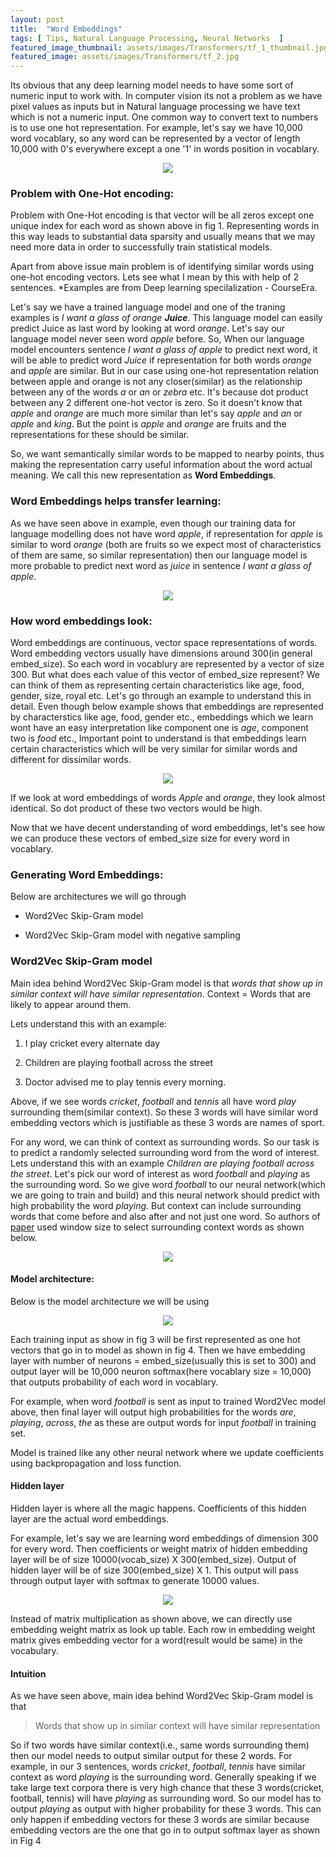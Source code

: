 ```yaml
---
layout: post
title:  "Word Embeddings"
tags: [ Tips, Natural Language Processing, Neural Networks  ]
featured_image_thumbnail: assets/images/Transformers/tf_1_thumbnail.jpg
featured_image: assets/images/Transformers/tf_2.jpg
---
```



Its obvious that any deep learning model needs to have some sort of numeric input to work with. In computer vision its not a problem as we have pixel values as inputs but in
Natural language processing we have text which is not a numeric input. One common way to convert text to numbers is to use one hot representation. For example, let's say we have
10,000 word vocablary, so any word can be represented by a vector of length 10,000 with 0's everywhere except a one '1' in words position in vocablary. 


<p align="center">
  <img src="https://raw.githubusercontent.com/raviteja-ganta/raviteja-ganta.github.io/main/assets/images/word embeddings/we_1.png" />
</p>


### Problem with One-Hot encoding:

Problem with One-Hot encoding is that vector will be all zeros except one unique index for each word as shown above in fig 1. Representing words in this way leads to substantial data sparsity and usually means that we may need more data in order to successfully train statistical models.

Apart from above issue main problem is of identifying similar words using one-hot encoding vectors. Lets see what I mean by this with help of 2 sentences. *Examples are from Deep learning specilalization - CourseEra.

Let's say we have a trained language model and one of the traning examples is *I want a glass of orange **Juice***. This language model can easily predict Juice as last word by looking at word *orange*. Let's say our language model never seen word *apple* before. So, When our language model encounters sentence *I want a glass of apple* to predict next word, it will be able to predict word *Juice* if representation for both words *orange* and *apple* are similar. But in our case using one-hot representation relation between apple and orange is not any closer(similar) as the relationship between any of the words *a* or *an* or *zebra* etc. It's because dot product between any 2 different one-hot vector is zero. So it doesn't know that *apple* and *orange* are much more similar than let's say *apple* and *an* or *apple* and *king*. But the point is *apple* and *orange* are fruits and the representations for these should be similar.

So, we want semantically similar words to be mapped to nearby points, thus making the representation carry useful information about the word actual meaning. We call this new representation as **Word Embeddings**.


### Word Embeddings helps transfer learning:

As we have seen above in example, even though our training data for language modelling does not have word *apple*, if representation for *apple* is similar to word *orange* (both are fruits so we expect most of characteristics of them are same, so similar representation) then our language model is more probable to predict next word as *juice* in sentence *I want a glass of apple*.


<p align="center">
  <img src="https://raw.githubusercontent.com/raviteja-ganta/raviteja-ganta.github.io/main/assets/images/word embeddings/we_2.png" />
</p>


### How word embeddings look:

Word embeddings are continuous, vector space representations of words. Word embedding vectors usually have dimensions around 300(in general embed_size). So each word in vocablury are represented by a vector of size 300. But what does each value of this vector of embed_size represent? We can think of them as representing certain characteristics like age, food, gender, size, royal etc. Let's go through an example to understand this in detail. Even though below example shows that embeddings are represented by characterstics like age, food, gender etc., embeddings which we learn wont have an easy interpretation like component one is *age*, component two is *food* etc., Important point to understand is that embeddings learn certain characteristics which will be very similar for similar words and different for dissimilar words.


<p align="center">
  <img src="https://raw.githubusercontent.com/raviteja-ganta/raviteja-ganta.github.io/main/assets/images/word embeddings/we_3.png" />
</p>


If we look at word embeddings of words *Apple* and *orange*, they look almost identical. So dot product of these two vectors would be high.

Now that we have decent understanding of word embeddings, let's see how we can produce these vectors of embed_size size for every word in vocablary.


### Generating Word Embeddings:

Below are architectures we will go through

* Word2Vec Skip-Gram model

* Word2Vec Skip-Gram model with negative sampling



### Word2Vec Skip-Gram model


Main idea behind Word2Vec Skip-Gram model is that *words that show up in similar context will have similar representation*. Context = Words that are likely to appear around them.

Lets understand this with an example:

1) I play cricket every alternate day

2) Children are playing football across the street

3) Doctor advised me to play tennis every morning.


Above, if we see words *cricket*, *football* and *tennis* all have word *play* surrounding them(similar context). So these 3 words will have similar word embedding vectors which is justifiable as these 3 words are names of sport.


For any word, we can think of context as surrounding words. So our task is to predict a randomly selected surrounding word from the word of interest. Lets understand this with an example *Children are playing football across the street*. Let's pick our word of interest as word *football* and *playing* as the surrounding word. So we give word *football* to our neural network(which we are going to train and build) and this neural network should predict with high probability the word *playing*. But context can include surrounding words that come before and also after and not just one word. So authors of [paper](https://arxiv.org/pdf/1301.3781.pdf) used window size to select surrounding context words as shown below.


<p align="center">
  <img src="https://raw.githubusercontent.com/raviteja-ganta/raviteja-ganta.github.io/main/assets/images/word embeddings/we_4.png" />
</p>


#### Model architecture:

Below is the model architecture we will be using


<p align="center">
  <img src="https://raw.githubusercontent.com/raviteja-ganta/raviteja-ganta.github.io/main/assets/images/word embeddings/we_5.png" />
</p>


Each training input as show in fig 3 will be first represented as one hot vectors that go in to model as shown in fig 4. Then we have embedding layer with number of neurons = embed_size(usually this is set to 300) and output layer will be 10,000 neuron softmax(here vocablary size = 10,000) that outputs probability of each word in vocablary.


For example, when word *football* is sent as input to trained Word2Vec model above, then final layer will output high probabilities for the words *are*, *playing*, *across*, *the* as these are output words for input *football* in training set.


Model is trained like any other neural network where we update coefficients using backpropagation and loss function.

#### Hidden layer

Hidden layer is where all the magic happens. Coefficients of this hidden layer are the actual word embeddings.

For example, let's say we are learning word embeddings of dimension 300 for every word. Then coefficients or weight matrix of hidden embedding layer will be of size 10000(vocab_size) X 300(embed_size). Output of hidden layer will be of size 300(embed_size) X 1. This output will pass through output layer with softmax to generate 10000 values.


<p align="center">
  <img src="https://raw.githubusercontent.com/raviteja-ganta/raviteja-ganta.github.io/main/assets/images/word embeddings/we_6.png" />
</p>


Instead of matrix multiplication as shown above, we can directly use embedding weight matrix as look up table. Each row in embedding weight matrix gives embedding vector for a word(result would be same) in the vocabulary.


#### Intuition


As we have seen above, main idea behind Word2Vec Skip-Gram model is that

> Words that show up in similar context will have similar representation

So if two words have similar context(i.e., same words surrounding them) then our model needs to output similar output for these 2 words. For example, in our 3 sentences, words *cricket*, *football*, *tennis* have similar context as word *playing* is the surrounding word. Generally speaking if we take large text corpora there is very high chance that these 3 words(cricket, football, tennis) will have *playing* as surrounding word. So our model has to output *playing* as output with higher probability for these 3 words. This can only happen if embedding vectors for these 3 words are similar because embedding vectors are the one that go in to output softmax layer as shown in Fig 4






